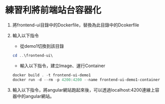 # 練習利將前端站台容器化

1. 將frontend-ui目錄中的Dockerfile，替換為此目錄中的Dcokerfile
2. 輸入以下指令
    - 從demo1切換到該目錄

    ``` powershell
    cd ..\frontend-ui\
    ```

    - 輸入以下指令，建立Image、運行Container

    ``` powershell
    docker build . -t frontend-ui-demo1
    docker run -d --rm -p 4200:4200 --name frontend-ui-demo1-container frontend-ui-demo1
    ```

3. 輸入以下指令，將angular網站跑起來後，可以透過localhost:4200連線上容器中的angular網站。
